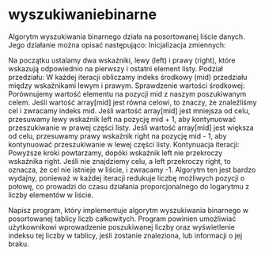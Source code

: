 # wyszukiwaniebinarne
Algorytm wyszukiwania binarnego działa na posortowanej liście danych. Jego działanie można opisać następująco:
Inicjalizacja zmiennych: 

Na początku ustalamy dwa wskaźniki, lewy (left) i prawy (right), które wskazują odpowiednio na pierwszy i ostatni element listy.
Podział przedziału: W każdej iteracji obliczamy indeks środkowy (mid) przedziału między wskaźnikami lewym i prawym.
Sprawdzenie wartości środkowej: Porównujemy wartość elementu na pozycji mid z naszym poszukiwanym celem.
Jeśli wartość array[mid] jest równa celowi, to znaczy, że znaleźliśmy cel i zwracamy indeks mid.
Jeśli wartość array[mid] jest mniejsza od celu, przesuwamy lewy wskaźnik left na pozycję mid + 1, aby kontynuować przeszukiwanie w prawej części listy.
Jeśli wartość array[mid] jest większa od celu, przesuwamy prawy wskaźnik right na pozycję mid - 1, aby kontynuować przeszukiwanie w lewej części listy.
Kontynuacja iteracji: Powyższe kroki powtarzamy, dopóki wskaźnik left nie przekroczy wskaźnika right. Jeśli nie znajdziemy celu, a left przekroczy right, to oznacza, że cel nie istnieje w liście, i zwracamy -1.
Algorytm ten jest bardzo wydajny, ponieważ w każdej iteracji redukuje liczbę możliwych pozycji o połowę, co prowadzi do czasu działania proporcjonalnego do logarytmu z liczby elementów w liście.

Napisz program, który implementuje algorytm wyszukiwania binarnego w posortowanej tablicy liczb całkowitych. Program powinien umożliwiać użytkownikowi wprowadzenie poszukiwanej liczby oraz wyświetlenie indeksu tej liczby w tablicy, jeśli zostanie znaleziona, lub informacji o jej braku.
